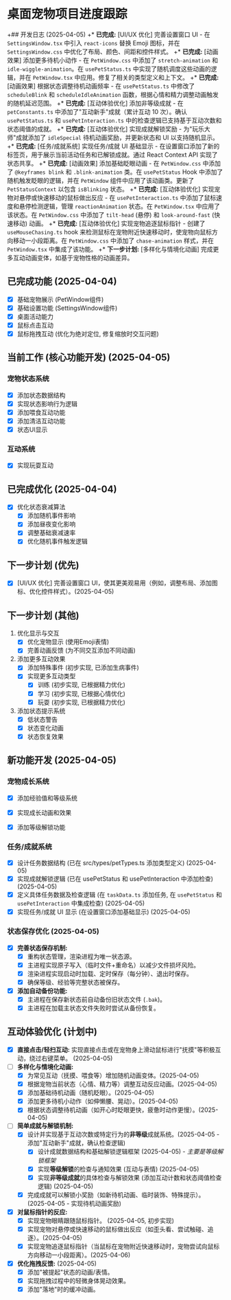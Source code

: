# 桌面宠物项目进度跟踪

+## 开发日志 (2025-04-05)
+*   **已完成:** [UI/UX 优化] 完善设置窗口 UI - 在 `SettingsWindow.tsx` 中引入 `react-icons` 替换 Emoji 图标，并在 `SettingsWindow.css` 中优化了布局、颜色、间距和控件样式。
+*   **已完成:** [动画效果] 添加更多待机小动作 - 在 `PetWindow.css` 中添加了 `stretch-animation` 和 `idle-wiggle-animation`。在 `usePetStatus.ts` 中实现了随机调度这些动画的逻辑，并在 `PetWindow.tsx` 中应用。修复了相关的类型定义和上下文。
+*   **已完成:** [动画效果] 根据状态调整待机动画频率 - 在 `usePetStatus.ts` 中修改了 `scheduleBlink` 和 `scheduleIdleAnimation` 函数，根据心情和精力调整动画触发的随机延迟范围。
+*   **已完成:** [互动体验优化] 添加非等级成就 - 在 `petConstants.ts` 中添加了"互动新手"成就（累计互动 10 次）。确认 `usePetStatus.ts` 和 `usePetInteraction.ts` 中的检查逻辑已支持基于互动次数和状态阈值的成就。
+*   **已完成:** [互动体验优化] 实现成就解锁奖励 - 为"玩乐大师"成就添加了 `idleSpecial` 待机动画奖励，并更新状态和 UI 以支持随机显示。
+*   **已完成:** [任务/成就系统] 实现任务/成就 UI 基础显示 - 在设置窗口添加了新的标签页，用于展示当前活动任务和已解锁成就。通过 React Context API 实现了状态共享。
+*   **已完成:** [动画效果] 添加基础眨眼动画 - 在 `PetWindow.css` 中添加了 `@keyframes blink` 和 `.blink-animation` 类。在 `usePetStatus` Hook 中添加了随机触发眨眼的逻辑，并在 `PetWindow` 组件中应用了该动画类。更新了 `PetStatusContext` 以包含 `isBlinking` 状态。
+*   **已完成:** [互动体验优化] 实现宠物对悬停或快速移动的鼠标做出反应 - 在 `usePetInteraction.ts` 中添加了鼠标速度和悬停检测逻辑，管理 `reactionAnimation` 状态。在 `PetWindow.tsx` 中应用了该状态。在 `PetWindow.css` 中添加了 `tilt-head` (悬停) 和 `look-around-fast` (快速移动) 动画。
+*   **已完成:** [互动体验优化] 实现宠物追逐鼠标指针 - 创建了 `useMouseChasing.ts` hook 来检测鼠标在宠物附近快速移动时，使宠物向鼠标方向移动一小段距离。在 `PetWindow.css` 中添加了 `chase-animation` 样式，并在 `PetWindow.tsx` 中集成了该功能。
+*   **下一步计划:** [多样化与情境化动画] 完成更多互动动画变体，如基于宠物性格的动画差异。

## 已完成功能 (2025-04-04)
- [x] 基础宠物展示 (PetWindow组件)
- [x] 基础设置功能 (SettingsWindow组件)
- [x] 桌面活动能力
- [x] 鼠标点击互动
- [x] 鼠标拖拽互动 (优化为绝对定位, 修复缩放时交互问题)

## 当前工作 (核心功能开发) (2025-04-05)
### 宠物状态系统
- [x] 添加状态数据结构
- [x] 实现状态影响行为逻辑
- [x] 添加喂食互动功能
- [x] 添加清洁互动功能
- [x] 状态UI显示

### 互动系统
- [x] 实现玩耍互动

## 已完成优化 (2025-04-04)
- [x] 优化状态衰减算法
   - [x] 添加随机事件影响
   - [x] 添加昼夜变化影响
   - [x] 调整基础衰减速率
   - [x] 优化随机事件触发逻辑

## 下一步计划 (优先)
- [x] [UI/UX 优化] 完善设置窗口 UI，使其更美观易用（例如，调整布局、添加图标、优化控件样式）。(2025-04-05)

## 下一步计划 (其他)
1. 优化显示与交互
   - [x] 优化宠物显示 (使用Emoji表情)
   - [x] 完善动画反馈 (为不同交互添加不同动画)

2. 添加更多互动效果
   - [x] 添加特殊事件 (初步实现, 已添加生病事件)
   - [x] 实现更多互动类型
     - [x] 训练 (初步实现, 已根据精力优化)
     - [x] 学习 (初步实现, 已根据心情优化)
     - [x] 玩耍 (初步实现, 已根据精力优化)

3. 添加状态提示系统
   - [x] 低状态警告
   - [x] 状态变化动画
   - [x] 状态恢复效果

## 新功能开发 (2025-04-05)
### 宠物成长系统
- [x] 添加经验值和等级系统
- [x] 实现成长动画和效果
- [x] 添加等级解锁功能


### 任务/成就系统
- [x] 设计任务数据结构 (已在 src/types/petTypes.ts 添加类型定义) (2025-04-05)
- [x] 实现成就解锁逻辑 (已在 usePetStatus 和 usePetInteraction 中添加检查) (2025-04-05)
- [x] 定义具体任务数据及检查逻辑 (在 `taskData.ts` 添加任务, 在 `usePetStatus` 和 `usePetInteraction` 中集成检查) (2025-04-05)
- [x] 实现任务/成就 UI 显示 (在设置窗口添加基础显示) (2025-04-05)

### 状态保存优化 (2025-04-05)
- [x] **完善状态保存机制:**
  - [x] 重构状态管理，渲染进程为唯一状态源。
  - [x] 主进程实现原子写入（临时文件+重命名）以减少文件损坏风险。
  - [x] 渲染进程实现启动时加载、定时保存（每分钟）、退出时保存。
  - [x] 确保等级、经验等完整状态被保存。
- [x] **添加自动备份功能:**
  - [x] 主进程在保存新状态前自动备份旧状态文件 (`.bak`)。
  - [x] 主进程在加载主状态文件失败时尝试从备份恢复。

## 互动体验优化 (计划中)
- [x] **直接点击/轻扫互动:** 实现直接点击或在宠物身上滑动鼠标进行"抚摸"等积极互动，绕过右键菜单。 (2025-04-05)
- [ ] **多样化与情境化动画:**
  - [x] 为常见互动（抚摸、喂食等）增加随机动画变体。(2025-04-05)
  - [x] 根据宠物当前状态（心情、精力等）调整互动反应动画。(2025-04-05)
  - [x] 添加基础待机动画（随机眨眼）。(2025-04-05)
  - [x] 添加更多待机小动作（如伸懒腰、晃动）。(2025-04-05)
  - [x] 根据状态调整待机动画（如开心时眨眼更快，疲惫时动作更慢）。(2025-04-05)
- [ ] **简单成就与解锁机制:**
  - [x] 设计并实现基于互动次数或特定行为的**非等级**成就系统。(2025-04-05 - 添加"互动新手"成就，确认检查逻辑)
    - [x] 设计成就数据结构和基础解锁逻辑框架 (2025-04-05) - *主要是等级解锁框架*
    - [x] 实现**等级解锁**的检查与通知效果 (互动与表情) (2025-04-05)
    - [x] 实现**非等级成就**的具体检查与解锁效果 (添加互动计数和状态阈值检查逻辑) (2025-04-05)
  - [x] 完成成就可以解锁小奖励（如新待机动画、临时装饰、特殊提示）。(2025-04-05 - 实现待机动画奖励)
- [x] **对鼠标指针的反应:**
  - [x] 实现宠物眼睛跟随鼠标指针。 (2025-04-05, 初步实现)
  - [x] 实现宠物对悬停或快速移动的鼠标做出反应（如歪头看、尝试触碰、追逐）。(2025-04-05)
  - [x] 实现宠物追逐鼠标指针（当鼠标在宠物附近快速移动时，宠物尝试向鼠标方向移动一小段距离）。(2025-04-06)
- [x] **优化拖拽反馈:** (2025-04-05)
  - [x] 添加"被提起"状态的动画/表情。
  - [x] 实现拖拽过程中的轻微身体晃动效果。
  - [x] 添加"落地"时的缓冲动画。